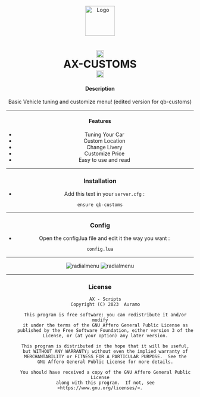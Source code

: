 


<!-- PROJECT LOGO -->
<br />
<div align="center">
  <a href="https://github.com/othneildrew/Best-README-Template">
    <img src="https://i.imgur.com/x9UUZjl.png" alt="Logo" width="80" height="80">
  </a>

 <h1 align='center'><center><img src="https://parsefiles.back4app.com/JPaQcFfEEQ1ePBxbf6wvzkPMEqKYHhPYv8boI1Rc/6f1917495f9c3478d2b2c2fae06e2f58_DTeSkwYGbO.png" alt="what image shows" height="20" width="20"></center>   AX-CUSTOMS   <center><img src="https://parsefiles.back4app.com/JPaQcFfEEQ1ePBxbf6wvzkPMEqKYHhPYv8boI1Rc/6f1917495f9c3478d2b2c2fae06e2f58_DTeSkwYGbO.png" alt="what image shows" height="20" width="20"></center></a></h1>









#### Description

Basic Vehicle tuning and customize menu! (edited version for qb-customs)

---

#### Features



- Tuning Your Car
- Custom Location
- Change Livery
- Customize Price
- Easy to use and read

---

### Installation

- Add this text in your `server.cfg` :

```
ensure qb-customs
```

---

### Config

- Open the config.lua file and edit it the way you want :

```
config.lua
```
---
![radialmenu](https://i.imgur.com/5jNlT8z.jpeg)
![radialmenu](https://i.imgur.com/q55Qsmj.jpeg)

---



### License

```
    AX - Scripts
    Copyright (C) 2023  Auramo

    This program is free software: you can redistribute it and/or modify
    it under the terms of the GNU Affero General Public License as
    published by the Free Software Foundation, either version 3 of the
    License, or (at your option) any later version.

    This program is distributed in the hope that it will be useful,
    but WITHOUT ANY WARRANTY; without even the implied warranty of
    MERCHANTABILITY or FITNESS FOR A PARTICULAR PURPOSE.  See the
    GNU Affero General Public License for more details.

    You should have received a copy of the GNU Affero General Public License
    along with this program.  If not, see <https://www.gnu.org/licenses/>.
```
